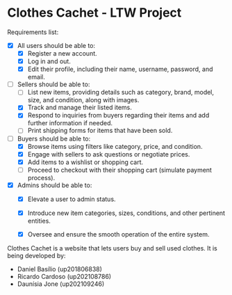 # Clothes Cachet - LTW Project

Requirements list:

- [x] All users should be able to:
    - [x] Register a new account.
    - [x] Log in and out.
    - [x] Edit their profile, including their name, username, password, and email.

- [ ] Sellers should be able to:
    - [ ] List new items, providing details such as category, brand, model, size, and condition, along with images.
    - [x] Track and manage their listed items.
    - [x] Respond to inquiries from buyers regarding their items and add further information if needed.
    - [ ] Print shipping forms for items that have been sold.

- [ ] Buyers should be able to:
    - [x] Browse items using filters like category, price, and condition.
    - [x] Engage with sellers to ask questions or negotiate prices.
    - [x] Add items to a wishlist or shopping cart.
    - [ ] Proceed to checkout with their shopping cart (simulate payment process).

- [x] Admins should be able to:
    - [x] Elevate a user to admin status.
    - [x] Introduce new item categories, sizes, conditions, and other pertinent entities.
    - [x] Oversee and ensure the smooth operation of the entire system.


Clothes Cachet is a website that lets users buy and sell used clothes. It is being developed by:

- Daniel Basílio (up201806838)
- Ricardo Cardoso (up202108786)
- Daunísia Jone (up202109246)
